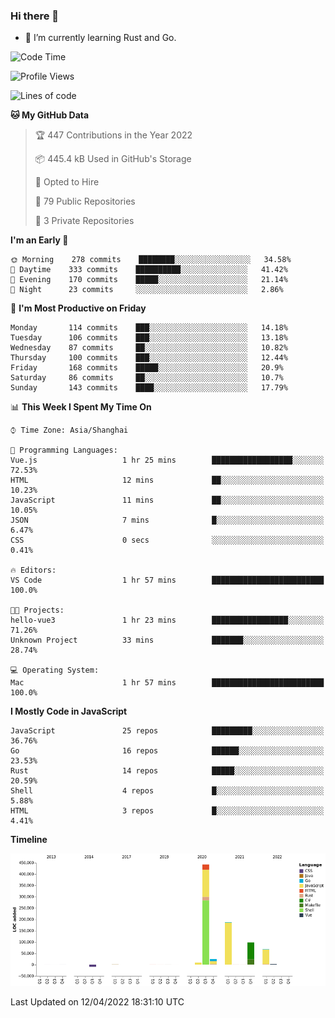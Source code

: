 ### Hi there 👋

- 🌱 I’m currently learning Rust and Go.

<!--START_SECTION:waka-->
![Code Time](http://img.shields.io/badge/Code%20Time-318%20hrs%209%20mins-blue)

![Profile Views](http://img.shields.io/badge/Profile%20Views-1-blue)

![Lines of code](https://img.shields.io/badge/From%20Hello%20World%20I%27ve%20Written-829%20Thousand%20lines%20of%20code-blue)

**🐱 My GitHub Data** 

> 🏆 447 Contributions in the Year 2022
 > 
> 📦 445.4 kB Used in GitHub's Storage 
 > 
> 💼 Opted to Hire
 > 
> 📜 79 Public Repositories 
 > 
> 🔑 3 Private Repositories  
 > 
**I'm an Early 🐤** 

```text
🌞 Morning    278 commits    ████████░░░░░░░░░░░░░░░░░   34.58% 
🌆 Daytime    333 commits    ██████████░░░░░░░░░░░░░░░   41.42% 
🌃 Evening    170 commits    █████░░░░░░░░░░░░░░░░░░░░   21.14% 
🌙 Night      23 commits     ░░░░░░░░░░░░░░░░░░░░░░░░░   2.86%

```
📅 **I'm Most Productive on Friday** 

```text
Monday       114 commits    ███░░░░░░░░░░░░░░░░░░░░░░   14.18% 
Tuesday      106 commits    ███░░░░░░░░░░░░░░░░░░░░░░   13.18% 
Wednesday    87 commits     ██░░░░░░░░░░░░░░░░░░░░░░░   10.82% 
Thursday     100 commits    ███░░░░░░░░░░░░░░░░░░░░░░   12.44% 
Friday       168 commits    █████░░░░░░░░░░░░░░░░░░░░   20.9% 
Saturday     86 commits     ██░░░░░░░░░░░░░░░░░░░░░░░   10.7% 
Sunday       143 commits    ████░░░░░░░░░░░░░░░░░░░░░   17.79%

```


📊 **This Week I Spent My Time On** 

```text
⌚︎ Time Zone: Asia/Shanghai

💬 Programming Languages: 
Vue.js                   1 hr 25 mins        ██████████████████░░░░░░░   72.53% 
HTML                     12 mins             ██░░░░░░░░░░░░░░░░░░░░░░░   10.23% 
JavaScript               11 mins             ██░░░░░░░░░░░░░░░░░░░░░░░   10.05% 
JSON                     7 mins              █░░░░░░░░░░░░░░░░░░░░░░░░   6.47% 
CSS                      0 secs              ░░░░░░░░░░░░░░░░░░░░░░░░░   0.41%

🔥 Editors: 
VS Code                  1 hr 57 mins        █████████████████████████   100.0%

🐱‍💻 Projects: 
hello-vue3               1 hr 23 mins        █████████████████░░░░░░░░   71.26% 
Unknown Project          33 mins             ███████░░░░░░░░░░░░░░░░░░   28.74%

💻 Operating System: 
Mac                      1 hr 57 mins        █████████████████████████   100.0%

```

**I Mostly Code in JavaScript** 

```text
JavaScript               25 repos            █████████░░░░░░░░░░░░░░░░   36.76% 
Go                       16 repos            ██████░░░░░░░░░░░░░░░░░░░   23.53% 
Rust                     14 repos            █████░░░░░░░░░░░░░░░░░░░░   20.59% 
Shell                    4 repos             █░░░░░░░░░░░░░░░░░░░░░░░░   5.88% 
HTML                     3 repos             █░░░░░░░░░░░░░░░░░░░░░░░░   4.41%

```


**Timeline**

![Chart not found](https://raw.githubusercontent.com/elton/elton/main/charts/bar_graph.png) 


 Last Updated on 12/04/2022 18:31:10 UTC
<!--END_SECTION:waka-->

<!--
**elton/elton** is a ✨ _special_ ✨ repository because its `README.md` (this file) appears on your GitHub profile.

Here are some ideas to get you started:

- 🔭 I’m currently working on ...
- 🌱 I’m currently learning ...
- 👯 I’m looking to collaborate on ...
- 🤔 I’m looking for help with ...
- 💬 Ask me about ...
- 📫 How to reach me: ...
- 😄 Pronouns: ...
- ⚡ Fun fact: ...
-->
